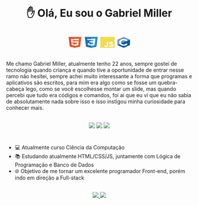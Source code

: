 
<div align= "center">
  <h1>✋ Olá, Eu sou o Gabriel Miller </h1>
  
  <div style="display: inline_block"><br>
  <img align="justify" alt="Gabs-HTML" height="30" width="40" src="https://raw.githubusercontent.com/devicons/devicon/master/icons/html5/html5-original.svg">
  <img align="justify" alt="Gabs-CSS" height="30" width="40" src="https://raw.githubusercontent.com/devicons/devicon/master/icons/css3/css3-original.svg">
  <img align="justify" alt="Gabs-Js" height="30" width="40" src="https://raw.githubusercontent.com/devicons/devicon/master/icons/javascript/javascript-plain.svg">
  <img align="justify" alt="Gabs-C" height="30" width="40" src="https://raw.githubusercontent.com/devicons/devicon/master/icons/c/c-original.svg">
</div></div>
<br>

 Me chamo Gabriel Miller, atualmente tenho 22 anos, sempre gostei de tecnologia quando criança e quando tive a oportunidade de entrar nesse ramo não hesitei,
sempre achei muito interessante a forma que programas e aplicativos são escritos, para mim era algo como se fosse um quebra-cabeça lego, como se você escolhesse montar um slide, mas quando percebi que tudo era códigos e comandos, foi ai que eu vi que eu não sabia de absolutamente nada sobre isso e isso instigou minha curiosidade para conhecer mais.

<div align="center"><br>
  <a href="https://www.instagram.com/miller_sem_u/" target="_blank"><img src="https://img.shields.io/badge/-Instagram-%23E4405F?style=for-the-badge&logo=instagram&logoColor=white" target="_blank"></a>
  <a href = "mailto:gabrielmiller2000@gmail.com" target="_blank"><img src="https://img.shields.io/badge/Gmail-D14836?style=for-the-badge&logo=gmail&logoColor=white" target="_blank"></a>
  <a href="https://www.linkedin.com/in/gabsmiller/" target="_blank"><img src="https://img.shields.io/badge/-LinkedIn-%230077B5?style=for-the-badge&logo=linkedin&logoColor=white" target="_blank"></a>
 </div>
 
#
- 💻 Atualmente curso Ciência da Computação
- 📚 Estudando atualmente HTML/CSS/JS, juntamente com Lógica de Programação e Banco de Dados
- 🌐 Objetivo de me tornar um excelente programador Front-end, porém indo em direção a Full-stack
##
<div align="center">
  <a href="https://github.com/GabrielMiller200">
  <img height="180em" src="https://github-readme-stats.vercel.app/api?username=gabrielmiller200&show_icons=true&theme=dark&include_all_commits=true&count_private=true"/>
  <img height="180em" src="https://github-readme-stats.vercel.app/api/top-langs/?username=gabrielmiller200&layout=default&langs_count=5&theme=dark"/>
</div>
  
